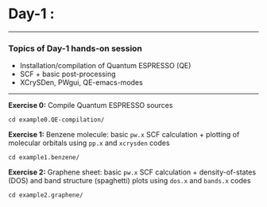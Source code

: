# Day-1 :
---------

### Topics of Day-1 hands-on session

- Installation/compilation of Quantum ESPRESSO (QE)
- SCF + basic post-processing
- XCrySDen, PWgui, QE-emacs-modes

-----------

**Exercise 0:** Compile Quantum ESPRESSO sources

    cd example0.QE-compilation/
    
**Exercise 1:** Benzene molecule: basic `pw.x` SCF calculation +
                plotting of molecular orbitals using `pp.x` and
                `xcrysden` codes

    cd example1.benzene/
    
**Exercise 2:** Graphene sheet: basic `pw.x` SCF calculation + 
                density-of-states (DOS) and band structure (spaghetti)
                plots using `dos.x` and `bands.x` codes

    cd example2.graphene/
    
